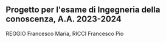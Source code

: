 ## Progetto per l'esame di Ingegneria della conoscenza, A.A. 2023-2024
REGGIO Francesco Maria, RICCI Francesco Pio
